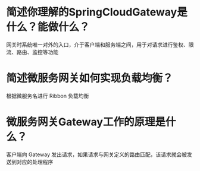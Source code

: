 # 简述你理解的SpringCloudGateway是什么？能做什么？

网关时系统唯一对外的入口，介于客户端和服务端之间，用于对请求进行鉴权、限流、路由、监控等功能  

# 简述微服务网关如何实现负载均衡？

根据微服务名进行 Ribbon 负载均衡  

# 微服务网关Gateway工作的原理是什么？

客户端向 Gateway 发出请求，如果请求与网关定义的路由匹配，该请求就会被发送到对应的处理程序  